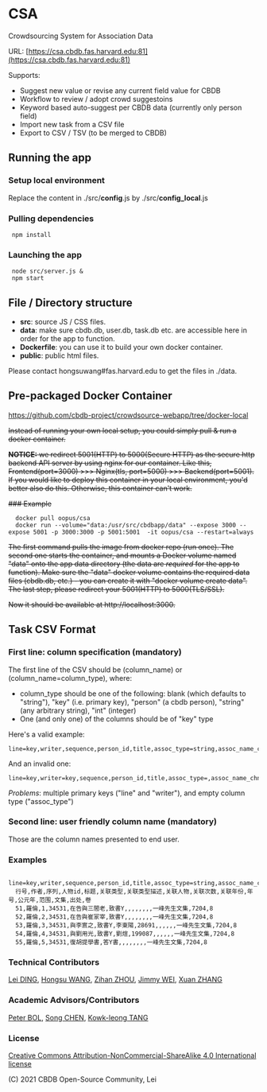 # CSA
Crowdsourcing System for Association Data

 URL: [https://csa.cbdb.fas.harvard.edu:81](https://csa.cbdb.fas.harvard.edu:81)

Supports: 
 - Suggest new value or revise any current field value for CBDB
 - Workflow to review / adopt crowd suggestoins
 - Keyword based auto-suggest per CBDB data (currently only person field)
 - Import new task from a CSV file
 - Export to CSV / TSV (to be merged to CBDB)

## Running the app

### Setup local environment
Replace the content in ./src/**config**.js by ./src/**config_local**.js

### Pulling dependencies
     npm install

### Launching the app
     node src/server.js &
     npm start

## File / Directory structure
 - **src**: source JS / CSS files.
 - **data**: make sure cbdb.db, user.db, task.db etc. are accessible here in order for the app to function.
 - **Dockerfile**: you can use it to build your own docker container.
 - **public**: public html files.
 
 Please contact hongsuwang#fas.harvard.edu to get the files in ./data.

## Pre-packaged Docker Container

https://github.com/cbdb-project/crowdsource-webapp/tree/docker-local

~~Instead of running your own local setup, you could simply pull & run a docker container.~~

~~**NOTICE:** we redirect 5001(HTTP) to 5000(Secure HTTP) as the secure http backend API server by using nginx for our container. Like this, Frontend(port=3000) >>> Nginx(tls, port=5000) >>> Backend(port=5001). If you would like to deploy this container in your local environment, you'd better also do this. Otherwise, this container can't work.~~

~~### Example~~

      docker pull oopus/csa
      docker run --volume="data:/usr/src/cbdbapp/data" --expose 3000 --expose 5001 -p 3000:3000 -p 5001:5001  -it oopus/csa --restart=always

~~The first command pulls the image from docker repo (run once). 
The second one starts the container, and mounts a Docker volume named "data" onto the app data directory (the data are *required* for the app to function). 
Make sure the "data" docker volume contains the required data files (cbdb.db, etc.) - you can create it with "docker volume create data". The last step, please redirect your 5001(HTTP) to 5000(TLS/SSL).~~

~~Now it should be available at http://localhost:3000.~~

## Task CSV Format
### First line: column specification (mandatory)
The first line of the CSV should be (column_name) or (column_name=column_type), where:
- column_type should be one of the following: blank (which defaults to "string"), "key" (i.e. primary key), "person" (a cbdb person), "string" (any arbitrary string), "int" (integer)
- One (and only one) of the columns should be of "key" type

Here's a valid example:

    line=key,writer,sequence,person_id,title,assoc_type=string,assoc_name_chn=string,assoc_personid=person

And an invalid one: 

    line=key,writer=key,sequence,person_id,title,assoc_type=,assoc_name_chn=string,assoc_personid=person

*Problems*: multiple primary keys ("line" and "writer"), and empty column type ("assoc_type")

### Second line: user friendly column name (mandatory)
Those are the column names presented to end user. 

### Examples

      line=key,writer,sequence,person_id,title,assoc_type=string,assoc_name_chn=string,assoc_personid=person,assoc_count=int,assoc_year=int,nianhao=string,year=int,range=string,collection,c_source,volume
      行号,作者,序列,人物id,标题,关联类型,关联类型描述,关联人物,关联次数,关联年份,年号,公元年,范围,文集,出处,卷
      51,羅倫,1,34531,在告與三閤老,致書Y,,,,,,,,一峰先生文集,7204,8
      52,羅倫,2,34531,在告與崔冡宰,致書Y,,,,,,,,一峰先生文集,7204,8
      53,羅倫,3,34531,與李賔之,致書Y,李東陽,28691,,,,,,一峰先生文集,7204,8
      54,羅倫,4,34531,與劉用光,致書Y,劉煊,199087,,,,,,一峰先生文集,7204,8
      55,羅倫,5,34531,復胡提學書,答Y書,,,,,,,,一峰先生文集,7204,8




### Technical Contributors

[Lei DING](https://github.com/toysrtommy), [Hongsu WANG](https://github.com/sudoghut), [Zihan ZHOU](https://github.com/Zhou-Zihan), [Jimmy WEI](https://github.com/icewing1996), [Xuan ZHANG](https://github.com/MerakDipper)

### Academic Advisors/Contributors

[Peter BOL](https://scholar.harvard.edu/pkbol/home), [Song CHEN](https://www.bucknell.edu/fac-staff/song-chen), [Kowk-leong TANG](https://fairbank.fas.harvard.edu/profiles/kwok-leong-tang)

### License
[Creative Commons Attribution-NonCommercial-ShareAlike 4.0 International license](https://creativecommons.org/licenses/by-nc-sa/4.0/)

(C) 2021 CBDB Open-Source Community, Lei


